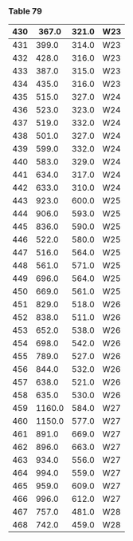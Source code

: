 <a name="table-79"></a>
### Table 79

| 430 | 367.0 | 321.0 | W23 |
| --- | --- | --- | --- |
| 431 | 399.0 | 314.0 | W23 |
| 432 | 428.0 | 316.0 | W23 |
| 433 | 387.0 | 315.0 | W23 |
| 434 | 435.0 | 316.0 | W23 |
| 435 | 515.0 | 327.0 | W24 |
| 436 | 523.0 | 323.0 | W24 |
| 437 | 519.0 | 332.0 | W24 |
| 438 | 501.0 | 327.0 | W24 |
| 439 | 599.0 | 332.0 | W24 |
| 440 | 583.0 | 329.0 | W24 |
| 441 | 634.0 | 317.0 | W24 |
| 442 | 633.0 | 310.0 | W24 |
| 443 | 923.0 | 600.0 | W25 |
| 444 | 906.0 | 593.0 | W25 |
| 445 | 836.0 | 590.0 | W25 |
| 446 | 522.0 | 580.0 | W25 |
| 447 | 516.0 | 564.0 | W25 |
| 448 | 561.0 | 571.0 | W25 |
| 449 | 696.0 | 564.0 | W25 |
| 450 | 669.0 | 561.0 | W25 |
| 451 | 829.0 | 518.0 | W26 |
| 452 | 838.0 | 511.0 | W26 |
| 453 | 652.0 | 538.0 | W26 |
| 454 | 698.0 | 542.0 | W26 |
| 455 | 789.0 | 527.0 | W26 |
| 456 | 844.0 | 532.0 | W26 |
| 457 | 638.0 | 521.0 | W26 |
| 458 | 635.0 | 530.0 | W26 |
| 459 | 1160.0 | 584.0 | W27 |
| 460 | 1150.0 | 577.0 | W27 |
| 461 | 891.0 | 669.0 | W27 |
| 462 | 896.0 | 663.0 | W27 |
| 463 | 934.0 | 556.0 | W27 |
| 464 | 994.0 | 559.0 | W27 |
| 465 | 959.0 | 609.0 | W27 |
| 466 | 996.0 | 612.0 | W27 |
| 467 | 757.0 | 481.0 | W28 |
| 468 | 742.0 | 459.0 | W28 |